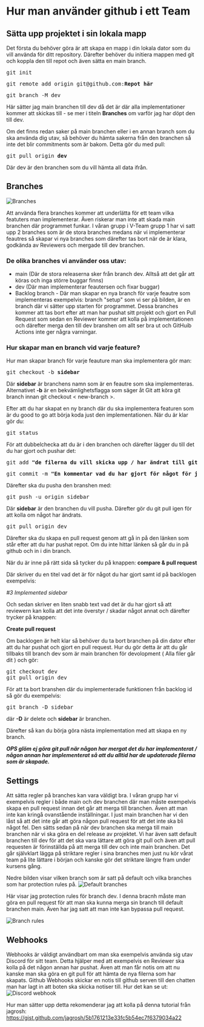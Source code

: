 # Hur man använder github i ett Team
## Sätta upp projektet i sin lokala mapp
Det första du behöver göra är att skapa en mapp i din lokala dator som du vill använda för ditt repository. Därefter behöver du initiera mappen med git och koppla den till repot och även sätta en main branch.
<pre>git init</pre>
<pre>git remote add origin git@github.com:<b>Repot här</b></pre>
<pre>git branch -M dev</pre>
Här sätter jag main branchen till dev då det är där alla implementationer kommer att skickas till - se mer i titeln **Branches** om varför jag har döpt den till dev.


Om det finns redan saker på main branchen eller i en annan branch som du ska använda dig utav, så behöver du hämta sakerna från den branchen så inte det blir commitments som är bakom. Detta gör du med pull:

<pre>git pull origin <b>dev</b></pre>

Där dev är den branchen som du vill hämta all data ifrån.

## Branches

![Branches](/v-teamAssets/branches.png "branches")


Att använda flera branches kommer att underlätta för ett team vilka featuters man implementerar. Även riskerar man inte att skada main branchen där programmet funkar. I våran grupp i V-Team grupp 1 har vi satt upp 2 branches som är de stora branches medans när vi implementerar feautres så skapar vi nya branches som därefter tas bort när de är klara, godkända av Reviewers och mergade till dev branchen.

### De olika branches vi använder oss utav:
- main (Där de stora releaserna sker från branch dev. Alltså att det går att köras och inga större buggar finns)
- dev (Där man implementerar feautersen och fixar buggar)
- Backlog branch - Där man skapar en nya branch för varje feautre som implementeras exempelvis: branch "setup" som vi ser på bilden, är en branch där vi sätter upp starten för programmet. Dessa branches kommer att tas bort efter att man har pushat sitt projekt och gjort en Pull Request som sedan en Reviewer kommer att kolla på implementationen och därefter merga den till dev branshen om allt ser bra ut och GitHuib Actions inte ger några varningar.

### Hur skapar man en branch vid varje feature?

Hur man skapar branch för varje feauture man ska implementera gör man:
<pre>git checkout -b <b>sidebar</b></pre>
Där **sidebar** är branchens namn som är en feautre som ska implementeras.
Alternativet **-b** är en bekvämlighetsflagga som säger åt Git att köra git branch innan git checkout 
< new-branch >.

Efter att du har skapat en ny branch där du ska implementera featuren som är du good to go att börja koda just den implementationen. När du är klar gör du:
<pre>git status</pre>
För att dubbelchecka att du är i den branchen och därefter lägger du till det du har gjort och pushar det:
<pre>git add <b>"de filerna du vill skicka upp / har ändrat till github"</b></pre>
<pre>git commit -m <b>"En kommentar vad du har gjort för något för just den filen"</b></pre>
Därefter ska du pusha den branshen med:
<pre>git push -u origin sidebar</pre>
Där **sidebar** är den branchen du vill pusha.
Därefter gör du git pull igen för att kolla om något har ändrats.
<pre>git pull origin dev</pre>
Därefter ska du skapa en pull request genom att gå in på den länken som står efter att du har pushat repot. Om du inte hittar länken så går du in på github och in i din branch.

När du är inne på rätt sida så tycker du på knappen:
**compare & pull request**


Där skriver du en titel vad det är för något du har gjort samt id på backlogen exempelvis:

*#3 Implemented sidebar*

Och sedan skriver en liten snabb text vad det är du har gjort så att reviewern kan kolla att det inte överstyr / skadar något annat och därefter trycker på knappen:

**Create pull request**

Om backlogen är helt klar så behöver du ta bort branchen på din dator efter att du har pushat och gjort en pull request. Hur du gör detta är att du går tillbaks till branch dev som är main branchen för devolopment ( Alla filer går dit ) och gör:
<pre>git checkout dev
git pull origin dev</pre>
För att ta bort branshen där du implementerade funktionen från backlog id så gör du exempelvis:
<pre>git branch -D sidebar</pre>
där **-D** är delete och **sidebar** är branchen.


Därefter så kan du börja göra nästa implementation med att skapa en ny branch.


***OPS glöm ej göra git pull när någon har mergat det du har implementerat / någon annan har implementerat så att du alltid har de updaterade filerna som är skapade.***

## Settings
Att sätta regler på branches kan vara väldigt bra. I våran grupp har vi exempelvis regler i både main och dev branchen där man måste exempelvis skapa en pull request innan det går att merga till branchen. Även att man inte kan kringå ovanstående inställningar. I just main branchen har vi den låst så att det inte går att göra någon pull request för att det inte ska bli något fel. Den sätts sedan på när dev branchen ska merga till main branchen när vi ska göra en del release av projektet. Vi har även satt default branchen till dev för att det ska vara lättare att göra git pull och även att pull requesten är förinställda på att merga till dev och inte main branchen. Det går självklart lägga på striktare regler i sina branches men just nu kör vårat team på lite lättare i början och kanske gör det striktare längre fram under kursens gång.

Nedre bilden visar vilken branch som är satt på default och vilka branches som har protection rules på.
![Default branches](/v-teamAssets/branch1.png "Default branches")

Här visar jag protection rules för branch dev. I denna bracnh måste man göra en pull request för att man ska kunna merga sin branch till default branchen main. Även har jag satt att man inte kan bypassa pull request.

![Branch rules](/v-teamAssets/branchRule.png "Branch rules")

## Webhooks
Webhooks är väldigt användbart om man ska exempelvis använda sig utav Discord för sitt team. Detta hjälper med att exempelvis en Reviewer ska kolla på det någon annan har pushat. Även att man får notis om att nu kanske man ska göra en git pull för att hämta de nya filerna som har skapats. Github Webhooks skickar en notis till github serven till den chatten man har lagt in att boten ska skicka notiser till. Hur det kan se ut:
![Discord webhook](/v-teamAssets/webhook.png "Discord webhook")

Hur man sätter upp detta rekomenderar jag att kolla på denna tutorial från jagrosh: https://gist.github.com/jagrosh/5b1761213e33fc5b54ec7f6379034a22